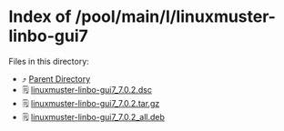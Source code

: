 
# Index of /pool/main/l/linuxmuster-linbo-gui7
Files in this directory:
- ⤴ [Parent Directory](../)
- 🗒 [linuxmuster-linbo-gui7_7.0.2.dsc](linuxmuster-linbo-gui7_7.0.2.dsc)
- 🗒 [linuxmuster-linbo-gui7_7.0.2.tar.gz](linuxmuster-linbo-gui7_7.0.2.tar.gz)
- 🗒 [linuxmuster-linbo-gui7_7.0.2_all.deb](linuxmuster-linbo-gui7_7.0.2_all.deb)
